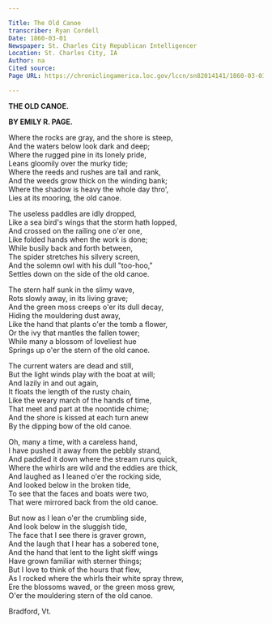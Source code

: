 ```yaml
---

Title: The Old Canoe
transcriber: Ryan Cordell
Date: 1860-03-01
Newspaper: St. Charles City Republican Intelligencer
Location: St. Charles City, IA
Author: na
Cited source: 
Page URL: https://chroniclingamerica.loc.gov/lccn/sn82014141/1860-03-01/ed-1/seq-1/

---
```


**THE OLD CANOE.**

**BY EMILY R. PAGE.**

Where the rocks are gray, and the shore is steep,  
And the waters below look dark and deep;  
Where the rugged pine in its lonely pride,  
Leans gloomily over the murky tide;  
Where the reeds and rushes are tall and rank,  
And the weeds grow thick on the winding bank;  
Where the shadow is heavy the whole day thro',  
Lies at its mooring, the old canoe.

The useless paddles are idly dropped,  
Like a sea bird's wings that the storm hath lopped,  
And crossed on the railing one o'er one,  
Like folded hands when the work is done;  
While busily back and forth between,  
The spider stretches his silvery screen,  
And the solemn owl with his dull "too-hoo,"  
Settles down on the side of the old canoe.

The stern half sunk in the slimy wave,  
Rots slowly away, in its living grave;  
And the green moss creeps o'er its dull decay,  
Hiding the mouldering dust away,  
Like the hand that plants o'er the tomb a flower,  
Or the ivy that mantles the fallen tower;  
While many a blossom of loveliest hue  
Springs up o'er the stern of the old canoe.

The current waters are dead and still,  
But the light winds play with the boat at will;  
And lazily in and out again,  
It floats the length of the rusty chain,  
Like the weary march of the hands of time,  
That meet and part at the noontide chime;  
And the shore is kissed at each turn anew  
By the dipping bow of the old canoe.

Oh, many a time, with a careless hand,  
I have pushed it away from the pebbly strand,  
And paddled it down where the stream runs quick,  
Where the whirls are wild and the eddies are thick,  
And laughed as I leaned o'er the rocking side,  
And looked below in the broken tide,  
To see that the faces and boats were two,  
That were mirrored back from the old canoe.

But now as I lean o'er the crumbling side,  
And look below in the sluggish tide,  
The face that I see there is graver grown,  
And the laugh that I hear has a sobered tone,  
And the hand that lent to the light skiff wings  
Have grown familiar with sterner things;  
But I love to think of the hours that flew,  
As I rocked where the whirls their white spray threw,  
Ere the blossoms waved, or the green moss grew,  
O'er the mouldering stern of the old canoe.

Bradford, Vt. 